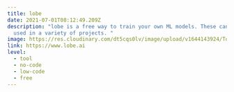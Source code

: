 ```yaml
---
title: lobe
date: 2021-07-01T08:12:49.209Z
description: "lobe is a free way to train your own ML models. These can then be
  used in a variety of projects. "
image: https://res.cloudinary.com/dt5cqs0lv/image/upload/v1644143924/Tools/Tool/Screenshot_2021-06-30_at_15-38-34_Lobe_Machine_Learning_Made_Easy_sa3j3z_tfz8jf.jpg
link: https://www.lobe.ai
level:
  - tool
  - no-code
  - low-code
  - free
---
```

